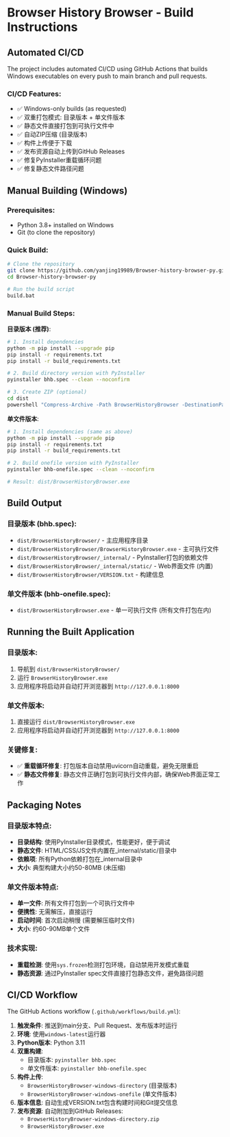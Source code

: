 # Browser History Browser - Build Instructions

## Automated CI/CD

The project includes automated CI/CD using GitHub Actions that builds Windows executables on every push to main branch and pull requests.

### CI/CD Features:
- ✅ Windows-only builds (as requested)
- ✅ 双重打包模式: 目录版本 + 单文件版本
- ✅ 静态文件直接打包到可执行文件中
- ✅ 自动ZIP压缩 (目录版本)
- ✅ 构件上传便于下载
- ✅ 发布资源自动上传到GitHub Releases
- ✅ 修复PyInstaller重载循环问题
- ✅ 修复静态文件路径问题

## Manual Building (Windows)

### Prerequisites:
- Python 3.8+ installed on Windows
- Git (to clone the repository)

### Quick Build:
```bash
# Clone the repository
git clone https://github.com/yanjing19989/Browser-history-browser-py.git
cd Browser-history-browser-py

# Run the build script
build.bat
```

### Manual Build Steps:

**目录版本 (推荐)**:
```bash
# 1. Install dependencies
python -m pip install --upgrade pip
pip install -r requirements.txt
pip install -r build_requirements.txt

# 2. Build directory version with PyInstaller
pyinstaller bhb.spec --clean --noconfirm

# 3. Create ZIP (optional)
cd dist
powershell "Compress-Archive -Path BrowserHistoryBrowser -DestinationPath BrowserHistoryBrowser-windows-directory.zip"
```

**单文件版本**:
```bash
# 1. Install dependencies (same as above)
python -m pip install --upgrade pip
pip install -r requirements.txt
pip install -r build_requirements.txt

# 2. Build onefile version with PyInstaller
pyinstaller bhb-onefile.spec --clean --noconfirm

# Result: dist/BrowserHistoryBrowser.exe
```

## Build Output

### 目录版本 (bhb.spec):
- `dist/BrowserHistoryBrowser/` - 主应用程序目录
- `dist/BrowserHistoryBrowser/BrowserHistoryBrowser.exe` - 主可执行文件
- `dist/BrowserHistoryBrowser/_internal/` - PyInstaller打包的依赖文件
- `dist/BrowserHistoryBrowser/_internal/static/` - Web界面文件 (内置)
- `dist/BrowserHistoryBrowser/VERSION.txt` - 构建信息

### 单文件版本 (bhb-onefile.spec):
- `dist/BrowserHistoryBrowser.exe` - 单一可执行文件 (所有文件打包在内)

## Running the Built Application

### 目录版本:
1. 导航到 `dist/BrowserHistoryBrowser/`
2. 运行 `BrowserHistoryBrowser.exe`
3. 应用程序将启动并自动打开浏览器到 `http://127.0.0.1:8000`

### 单文件版本:
1. 直接运行 `dist/BrowserHistoryBrowser.exe`
2. 应用程序将启动并自动打开浏览器到 `http://127.0.0.1:8000`

### 关键修复:
- ✅ **重载循环修复**: 打包版本自动禁用uvicorn自动重载，避免无限重启
- ✅ **静态文件修复**: 静态文件正确打包到可执行文件内部，确保Web界面正常工作

## Packaging Notes

### 目录版本特点:
- **目录结构**: 使用PyInstaller目录模式，性能更好，便于调试
- **静态文件**: HTML/CSS/JS文件内置在_internal/static/目录中
- **依赖项**: 所有Python依赖打包在_internal目录中
- **大小**: 典型构建大小约50-80MB (未压缩)

### 单文件版本特点:
- **单一文件**: 所有文件打包到一个可执行文件中
- **便携性**: 无需解压，直接运行
- **启动时间**: 首次启动稍慢 (需要解压临时文件)
- **大小**: 约60-90MB单个文件

### 技术实现:
- **重载检测**: 使用`sys.frozen`检测打包环境，自动禁用开发模式重载
- **静态资源**: 通过PyInstaller spec文件直接打包静态文件，避免路径问题

## CI/CD Workflow

The GitHub Actions workflow (`.github/workflows/build.yml`):

1. **触发条件**: 推送到main分支、Pull Request、发布版本时运行
2. **环境**: 使用`windows-latest`运行器
3. **Python版本**: Python 3.11
4. **双重构建**: 
   - 目录版本: `pyinstaller bhb.spec`
   - 单文件版本: `pyinstaller bhb-onefile.spec`
5. **构件上传**:
   - `BrowserHistoryBrowser-windows-directory` (目录版本)
   - `BrowserHistoryBrowser-windows-onefile` (单文件版本)
6. **版本信息**: 自动生成VERSION.txt包含构建时间和Git提交信息
7. **发布资源**: 自动附加到GitHub Releases:
   - `BrowserHistoryBrowser-windows-directory.zip`
   - `BrowserHistoryBrowser.exe`